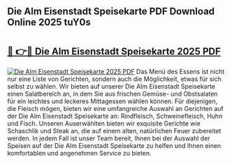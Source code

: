## Die Alm Eisenstadt Speisekarte PDF Download Online 2025 tuY0s

# <h2><a href="http://gcccl2u.nevu.top/?p=Die+Alm+Eisenstadt+Speisekarte">🔗 👉🔴 Die Alm Eisenstadt Speisekarte 2025 PDF</a></h2>

[![Die Alm Eisenstadt Speisekarte 2025 PDF](https://i.imgur.com/dBaPXMq.png)](http://gcccl2u.nevu.top/?p=Die+Alm+Eisenstadt+Speisekarte)
Das Menü des Essens ist nicht nur eine Liste von Gerichten, sondern auch die Möglichkeit, etwas für sich selbst zu wählen. Wir bieten auf unserer Die Alm Eisenstadt Speisekarte einen Salatbereich an, in dem Sie aus frischen Gemüse- und Obstsalaten für ein leichtes und leckeres Mittagessen wählen können. Für diejenigen, die Fleisch mögen, bieten wir eine umfangreiche Auswahl an Gerichten auf der Die Alm Eisenstadt Speisekarte an: Rindfleisch, Schweinefleisch, Huhn und Fisch. Unseren Auserwählten bieten wir exquisite Gerichte wie Schaschlik und Steak an, die auf einem alten, natürlichen Feuer zubereitet werden. In jedem Fall ist unser Team bereit, Ihnen bei der Auswahl der Speisen auf der Die Alm Eisenstadt Speisekarte zu helfen und Ihnen einen komfortablen und angenehmen Service zu bieten.
